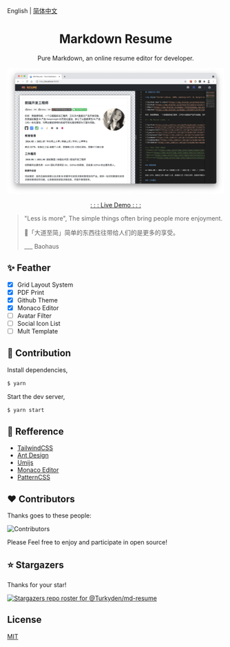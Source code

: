 English | [简体中文](./README_cn-zh.md)

<h1 align="center">Markdown Resume</h1>

<p align="center">Pure Markdown, an online resume editor for developer.

</p>

![screenshot](./screenshot.png)

<p align="center"><a href="https://md-resume.vercel.app" target="_blank">: : : Live Demo : : :</a></p>

> "Less is more", The simple things often bring people more enjoyment.
>
> 「大道至简」简单的东西往往带给人们的是更多的享受。
>
> \_\_\_ Baohaus

## ✨ Feather

- [x] Grid Layout System
- [x] PDF Print
- [x] Github Theme
- [x] Monaco Editor
- [ ] Avatar Filter
- [ ] Social Icon List
- [ ] Mult Template

## 🔨 Contribution

Install dependencies,

```bash
$ yarn
```

Start the dev server,

```bash
$ yarn start
```

## 🔖 Refference

- [TailwindCSS](http://watermark.dxcweb.com/)
- [Ant Design](https://github.com/bokuweb/react-rnd)
- [Umijs](http://watermark.dxcweb.com/)
- [Monaco Editor](https://github.com/pansyjs/react-components/tree/master/packages/watermark)
- [PatternCSS](https://bansal.io/pattern-css)

## ❤️ Contributors

Thanks goes to these people:

![Contributors](https://contrib.rocks/image?repo=Turkyden/md-resume)

Please Feel free to enjoy and participate in open source!

## ⭐ Stargazers

Thanks for your star!

[![Stargazers repo roster for @Turkyden/md-resume](https://reporoster.com/stars/Turkyden/md-resume)](https://github.com/Turkyden/md-resume/stargazers)

## License

[MIT](./LICENSE)

